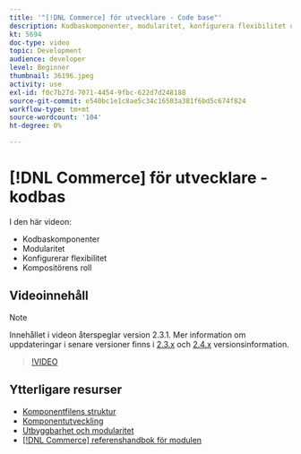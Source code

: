 ```yaml
---
title: '"[!DNL Commerce] för utvecklare - Code base"'
description: Kodbaskomponenter, modularitet, konfigurera flexibilitet och Composer-roll
kt: 5694
doc-type: video
topic: Development
audience: developer
level: Beginner
thumbnail: 36196.jpeg
activity: use
exl-id: f0c7b27d-7071-4454-9fbc-622d7d248188
source-git-commit: e540bc1e1c8ae5c34c16503a381f6bd5c674f824
workflow-type: tm+mt
source-wordcount: '104'
ht-degree: 0%

---
```


# [!DNL Commerce] för utvecklare - kodbas

I den här videon:

- Kodbaskomponenter
- Modularitet
- Konfigurerar flexibilitet
- Kompositörens roll

## Videoinnehåll

>[!NOTE]
>
>Innehållet i videon återspeglar version 2.3.1. Mer information om uppdateringar i senare versioner finns i [ 2.3.x](https://devdocs.magento.com/guides/v2.3/release-notes/bk-release-notes.html) och [2.4.x](https://devdocs.magento.com/guides/v2.4/release-notes/bk-release-notes.html) versionsinformation.

>[!VIDEO](https://video.tv.adobe.com/v/36196?quality=12&learn=on)

## Ytterligare resurser

- [Komponentfilens struktur](https://devdocs.magento.com/guides/v2.4/extension-dev-guide/prepare/prepare_file-str.html)
- [Komponentutveckling](https://devdocs.magento.com/guides/v2.4/extension-dev-guide/module-development.html)
- [Utbyggbarhet och modularitet](https://devdocs.magento.com/guides/v2.4/architecture/extensibility.html)
- [[!DNL Commerce] referenshandbok för modulen](https://devdocs.magento.com/guides/v2.4/mrg/intro.html)
